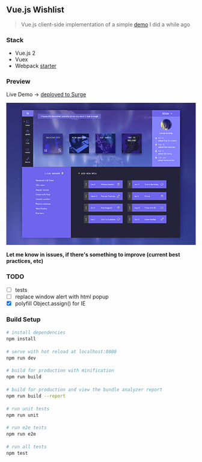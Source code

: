 
## Vue.js Wishlist

> Vue.js client-side implementation of a simple [demo](https://github.com/lostinlight/angular2-wishlist) I did a while ago

### Stack
- Vue.js 2
- Vuex
- Webpack [starter](https://vuejs-templates.github.io/webpack)

### Preview
Live Demo → [deployed to Surge](https://curved-wilderness.surge.sh)

![preview screen](preview.jpg?raw=true)

__Let me know in issues, if there's something to improve (current best practices, etc)__

### TODO
- [ ] tests
- [ ] replace window alert with html popup
- [x] polyfill Object.assign() for IE

### Build Setup

``` bash
# install dependencies
npm install

# serve with hot reload at localhost:8080
npm run dev

# build for production with minification
npm run build

# build for production and view the bundle analyzer report
npm run build --report

# run unit tests
npm run unit

# run e2e tests
npm run e2e

# run all tests
npm test
```
